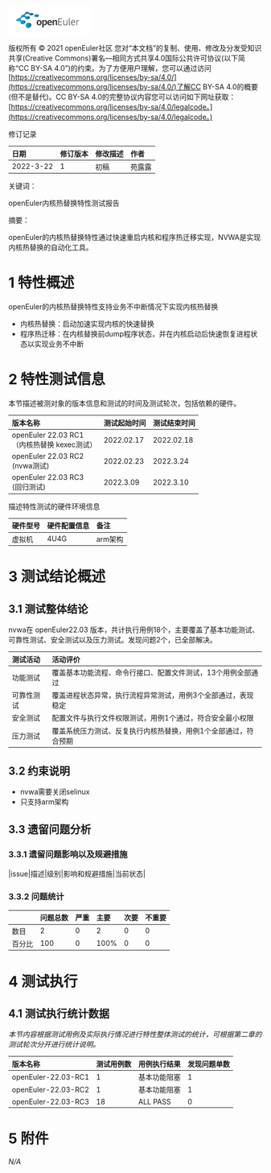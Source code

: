 ![openEuler ico](../../images/openEuler.png)

版权所有 © 2021  openEuler社区
 您对“本文档”的复制、使用、修改及分发受知识共享(Creative Commons)署名—相同方式共享4.0国际公共许可协议(以下简称“CC BY-SA 4.0”)的约束。为了方便用户理解，您可以通过访问[https://creativecommons.org/licenses/by-sa/4.0/](https://creativecommons.org/licenses/by-sa/4.0/)了解CC BY-SA 4.0的概要 (但不是替代)。CC BY-SA 4.0的完整协议内容您可以访问如下网址获取：[https://creativecommons.org/licenses/by-sa/4.0/legalcode。](https://creativecommons.org/licenses/by-sa/4.0/legalcode。)

修订记录

|日期|修订版本|修改描述|作者|
|:----|:----|:----|:----|
|2022-3-22|1|初稿|苑露露|



关键词：

openEuler内核热替换特性测试报告

摘要：

openEuler的内核热替换特性通过快速重启内核和程序热迁移实现，NVWA是实现内核热替换的自动化工具。


# 1 特性概述

openEuler的内核热替换特性支持业务不中断情况下实现内核热替换
- 内核热替换：启动加速实现内核的快速替换
- 程序热迁移：在内核替换前dump程序状态，并在内核启动后快速恢复进程状态以实现业务不中断

# 2 特性测试信息

本节描述被测对象的版本信息和测试的时间及测试轮次，包括依赖的硬件。

|版本名称|测试起始时间|测试结束时间|
|:----|:----|:----|
|openEuler 22.03 RC1<br>（内核热替换 kexec测试）|2022.02.17|2022.02.18|
|openEuler 22.03 RC2<br> (nvwa测试)|2022.02.23|2022.3.24|
|openEuler 22.03 RC3<br> (回归测试)|2022.3.09|2022.3.10|

描述特性测试的硬件环境信息

|硬件型号|硬件配置信息|备注|
|:----|:----|:----|
|虚拟机|4U4G|arm架构|

# 3 测试结论概述

## 3.1 测试整体结论

nvwa在 openEuler22.03 版本，共计执行用例18个，主要覆盖了基本功能测试、可靠性测试、安全测试以及压力测试。发现问题2个，已全部解决。

|测试活动|活动评价|
|:----|:----|
|功能测试|覆盖基本功能流程、命令行接口、配置文件测试，13个用例全部通过|
|可靠性测试|覆盖进程状态异常，执行流程异常测试，用例3个全部通过，表现稳定|
|安全测试|配置文件与执行文件权限测试，用例1个通过，符合安全最小权限|
|压力测试|覆盖系统压力测试、反复执行内核热替换，用例1个全部通过，符合预期|

## 3.2   约束说明

- nvwa需要关闭selinux
- 只支持arm架构


## 3.3   遗留问题分析

### 3.3.1 遗留问题影响以及规避措施

|issue|描述|级别|影响和规避措施|当前状态|


### 3.3.2 问题统计

|    |问题总数|严重|主要|次要|不重要|
|:----|:----|:----|:----|:----|:----|
|数目|2|0|2|0|0|
|百分比|100|0|100%|0|0|

# 4 测试执行

## 4.1 测试执行统计数据

*本节内容根据测试用例及实际执行情况进行特性整体测试的统计，可根据第二章的测试轮次分开进行统计说明。*

|版本名称|测试用例数|用例执行结果|发现问题单数|
|:----|:----|:----|:----|
|openEuler-22.03-RC1|1|基本功能阻塞|1|
|openEuler-22.03-RC2|1|基本功能阻塞|1|
|openEuler-22.03-RC3|18|ALL PASS|0|


# 5 附件

*N/A*

